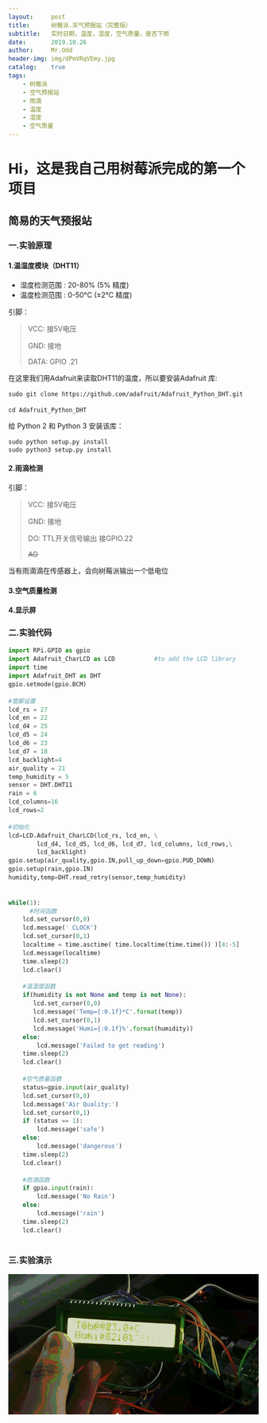 ```yaml
---
layout:     post
title:      树莓派.天气预报站（完整版）
subtitle:   实时日期，温度，湿度，空气质量，是否下雨
date:       2019.10.26
author:     Mr.Odd
header-img: img/dPmVRqVEmy.jpg  
catalog:    true
tags:
    - 树莓派
    - 空气预报站
    - 雨滴
    - 温度
    - 湿度
    - 空气质量
---
```


# Hi，这是我自己用树莓派完成的第一个项目

## 简易的天气预报站

### 一.实验原理

#### 1.温湿度模块（DHT11）

- 湿度检测范围 : 20-80% (5% 精度)
- 温度检测范围 : 0-50°C (±2°C 精度)

引脚：

> VCC: 接5V电压
>
> GND: 接地
>
> DATA: GPIO .21



在这里我们用Adafruit来读取DHT11的温度，所以要安装Adafruit 库:

```
sudo git clone https://github.com/adafruit/Adafruit_Python_DHT.git

cd Adafruit_Python_DHT
```

 给 Python 2 和 Python 3 安装该库： 

```
sudo python setup.py install
sudo python3 setup.py install
```



#### 2.雨滴检测

引脚：

> VCC: 接5V电压
>
> GND: 接地
>
> DO: TTL开关信号输出 接GPIO.22
>
> ~~AO~~

当有雨滴滴在传感器上，会向树莓派输出一个低电位

#### 3.空气质量检测



[请转到]: https://mrodd-use.github.io/2019/10/25/树莓派.天气预报站之空气质量模块/	"空气质量模块"

#### 4.显示屏

[请转到]: https://mrodd-use.github.io/2019/10/25/%E6%A0%91%E8%8E%93%E6%B4%BE.%E6%98%BE%E7%A4%BA%E5%B1%8F/	"显示屏"
[显示屏]: link " https://mrodd-use.github.io/2019/10/25/%E6%A0%91%E8%8E%93%E6%B4%BE.%E6%98%BE%E7%A4%BA%E5%B1%8F "
### 二.实验代码

```python
import RPi.GPIO as gpio
import Adafruit_CharLCD as LCD           #to add the LCD library 
import time
import Adafruit_DHT as DHT
gpio.setmode(gpio.BCM)

#管脚设置
lcd_rs = 27
lcd_en = 22
lcd_d4 = 25
lcd_d5 = 24
lcd_d6 = 23
lcd_d7 = 18
lcd_backlight=4
air_quality = 21
temp_humidity = 5
sensor = DHT.DHT11
rain = 6
lcd_columns=16
lcd_rows=2

#初始化
lcd=LCD.Adafruit_CharLCD(lcd_rs, lcd_en, \
        lcd_d4, lcd_d5, lcd_d6, lcd_d7, lcd_columns, lcd_rows,\
        lcd_backlight)
gpio.setup(air_quality,gpio.IN,pull_up_down=gpio.PUD_DOWN)
gpio.setup(rain,gpio.IN)
humidity,temp=DHT.read_retry(sensor,temp_humidity)


while(1):
	  #时间函数
    lcd.set_cursor(0,0)
    lcd.message(' CLOCK')
    lcd.set_cursor(0,1)
    localtime = time.asctime( time.localtime(time.time()) )[4:-5]
    lcd.message(localtime)
    time.sleep(2)
    lcd.clear()
    
    #温湿度函数
    if(humidity is not None and temp is not None):
       lcd.set_cursor(0,0)
       lcd.message('Temp={:0.1f}*C'.format(temp))
       lcd.set_cursor(0,1)
       lcd.message('Humi={:0.1f}%'.format(humidity))
    else:
        lcd.message('Failed to get reading')
    time.sleep(2)
    lcd.clear()
    
    #空气质量函数
    status=gpio.input(air_quality)
    lcd.set_cursor(0,0)
    lcd.message('Air Quality:')
    lcd.set_cursor(0,1)
    if (status == 1):
        lcd.message('safe')
    else:
        lcd.message('dangerous')
    time.sleep(2)
    lcd.clear()
    
    #雨滴函数
    if gpio.input(rain):
        lcd.message('No Rain')
    else:
        lcd.message('rain')
    time.sleep(2)
    lcd.clear()
        
```

### 三.实验演示
![imge](https://raw.githubusercontent.com/MrOdd-Use/MrOdd-Use.github.io/master/img/video_20191026_163825~1.gif)
